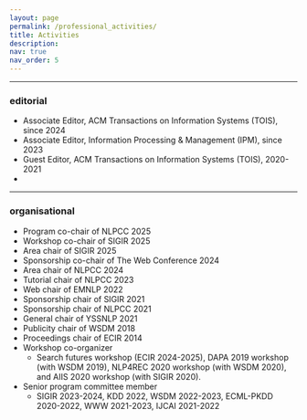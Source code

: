 ```yaml
---
layout: page
permalink: /professional_activities/
title: Activities
description: 
nav: true
nav_order: 5
---
```


---

### editorial
- Associate Editor, ACM Transactions on Information Systems (TOIS), since 2024 
- Associate Editor, Information Processing & Management (IPM), since 2023
- Guest Editor, ACM Transactions on Information Systems (TOIS), 2020-2021
-
---

### organisational
- Program co-chair of NLPCC 2025
- Workshop co-chair of SIGIR 2025
- Area chair of SIGIR 2025
- Sponsorship co-chair of The Web Conference 2024
- Area chair of NLPCC 2024
- Tutorial chair of NLPCC 2023
- Web chair of EMNLP 2022
- Sponsorship chair of SIGIR 2021
- Sponsorship chair of NLPCC 2021
- General chair of YSSNLP 2021
- Publicity chair of WSDM 2018
- Proceedings chair of ECIR 2014
- Workshop co-organizer
	- Search futures workshop (ECIR 2024-2025), DAPA 2019 workshop (with WSDM 2019), NLP4REC 2020 workshop (with WSDM 2020), and AIIS 2020 workshop (with SIGIR 2020).
- Senior program committee member
	- SIGIR 2023-2024, KDD 2022, WSDM 2022-2023, ECML-PKDD 2020-2022, WWW 2021-2023, IJCAI 2021-2022
